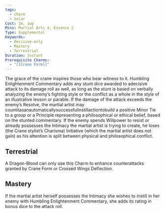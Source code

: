 ```yaml
---
tags:
  - charm
  - Solar
Cost: 1m, 1wp
Mins: Martial Arts 4, Essence 2
Type: Supplemental
Keywords:
  - Decisive-only
  - Mastery
  - Terrestrial
Duration: Instant
Prerequisite Charms:
  - "[[Crane Form]]"
---
```

The grace of the crane inspires those who bear witness to it. Humbling Enlightenment Commentary adds any stunt dice awarded to adecisive attack to its damage roll as well, as long as the stunt is based on verbally analyzing the enemy’s fighting style or the conflict as a whole in the style of an illustrative lesson or parable. If the damage of the attack exceeds the enemy’s Resolve, the martial artist may countitasanautomaticallysuccessfulinstillactiontobuild a positive Minor Tie to a group or a Principle representing a philosophical or ethical belief, based on the stunted commentary. If the enemy spends Willpower to resist or already possesses the Intimacy the martial artist is trying to create, he loses (the Crane stylist’s Charisma) Initiative (which the martial artist does not gain) as his attention is split between physical and philosophical conflict. 

## Terrestrial

A Dragon-Blood can only use this Charm to enhance counterattacks granted by Crane Form or Crossed Wings Deflection. 

## Mastery

If the martial artist herself possesses the Intimacy she wishes to instill in her enemy with Humbling Enlightenment Commentary, she adds its rating in bonus dice to the attack roll.